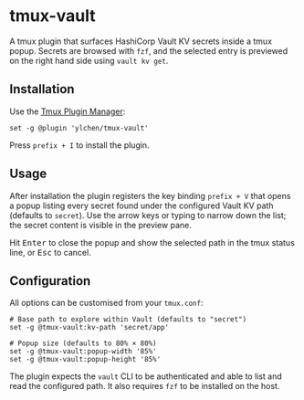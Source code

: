 # tmux-vault

A tmux plugin that surfaces HashiCorp Vault KV secrets inside a tmux popup.
Secrets are browsed with `fzf`, and the selected entry is previewed on the right
hand side using `vault kv get`.

## Installation

Use the [Tmux Plugin Manager](https://github.com/tmux-plugins/tpm):

```
set -g @plugin 'ylchen/tmux-vault'
```

Press `prefix + I` to install the plugin.

## Usage

After installation the plugin registers the key binding `prefix + V` that opens a
popup listing every secret found under the configured Vault KV path (defaults to
`secret`). Use the arrow keys or typing to narrow down the list; the secret
content is visible in the preview pane.

Hit <kbd>Enter</kbd> to close the popup and show the selected path in the tmux
status line, or <kbd>Esc</kbd> to cancel.

## Configuration

All options can be customised from your `tmux.conf`:

```
# Base path to explore within Vault (defaults to "secret")
set -g @tmux-vault:kv-path 'secret/app'

# Popup size (defaults to 80% × 80%)
set -g @tmux-vault:popup-width '85%'
set -g @tmux-vault:popup-height '85%'
```

The plugin expects the `vault` CLI to be authenticated and able to list and read
the configured path. It also requires `fzf` to be installed on the host.
